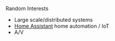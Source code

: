 Random Interests

* Large scale/distributed systems
* [Home Assistant](https://www.home-assistant.io/) home automation  / IoT
* A/V

